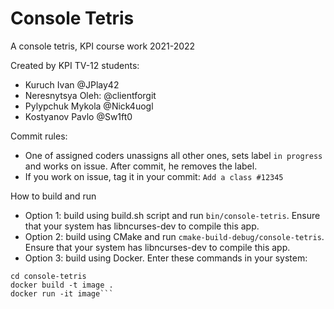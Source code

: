 # Console Tetris
A console tetris, KPI course work 2021-2022

Created by KPI TV-12 students:
- Kuruch Ivan @JPlay42
- Neresnytsya Oleh: @clientforgit
- Pylypchuk Mykola @Nick4uogl
- Kostyanov Pavlo @Sw1ft0

Commit rules:
- One of assigned coders unassigns all other ones, sets label `in progress` and works on issue. After commit, he removes the label.
- If you work on issue, tag it in your commit: `Add a class #12345`

How to build and run
- Option 1: build using build.sh script and run `bin/console-tetris`. Ensure that your system has libncurses-dev to compile this app.
- Option 2: build using CMake and run `cmake-build-debug/console-tetris`. Ensure that your system has libncurses-dev to compile this app.
- Option 3: build using Docker. Enter these commands in your system:
```git clone https://github.com/JPlay42/console-tetris.git
cd console-tetris
docker build -t image .
docker run -it image```
